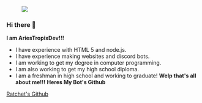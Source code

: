 <figure><img src="https://media.discordapp.net/attachments/801838960506568735/806670746600341554/My_Post.jpg?width=1440&height=360"><figcaption></figcaption></figure>

### Hi there 👋

**I am AriesTropixDev!!!**
- I have experience with HTML 5 and node.js.
- I have experience making websites and discord bots.
- I am working to get my degree in computer programming.
- I am also working to get my high school diploma.
- I am a freshman in high school and working to graduate!
**Welp that's all about me!!!**
**Heres My Bot's Github**



 <a href="https://www.github.com/AriesTropixDev/Ratchet" class="button">Ratchet's Github</a>
